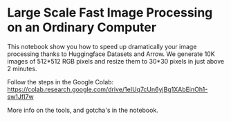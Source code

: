 # Large Scale Fast Image Processing on an Ordinary Computer

This notebook show you how to speed up dramatically your image processing thanks to Huggingface Datasets and Arrow.
We generate 10K images of 512\*512 RGB pixels and resize them to 30\*30 pixels in just above 2 minutes.

Follow the steps in the Google Colab: https://colab.research.google.com/drive/1eIUq7cUn6yjBg1XAbEinOh1-sw1JfI7w

More info on the tools, and gotcha's in the notebook.
